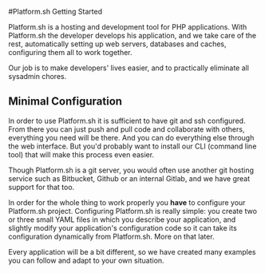 #Platform.sh Getting Started

Platform.sh is a hosting and development tool for PHP applications. With Platform.sh the developer
develops his application, and we take care of the rest, automatically setting up web servers,
databases and caches, configuring them all to work together.

Our job is to make developers' lives easier, and to practically eliminate all sysadmin chores.

## Minimal Configuration
In order to use Platform.sh it is sufficient to have git and ssh configured. From there you can just push and pull
code and collaborate with others, everything you need will be there. And you can do everything else through the
web interface. But you'd probably want to install our CLI (command line tool) that will make this process even
 easier.

Though Platform.sh is a git server, you would often use another git hosting service such as Bitbucket, Github or
 an internal Gitlab, and we have great support for that too.

In order for the whole thing to work properly you **have** to configure your Platform.sh project. Configuring
Platform.sh is really simple: you create two or three small YAML files in which you describe your application, and slightly modify your application's configuration code so it can take its configuration dynamically from
Platform.sh. More on that later.

Every application will be a bit different, so we have created many examples you can follow and adapt
to your own situation.
